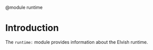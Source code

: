 <!-- toc -->

@module runtime

# Introduction

The `runtime:` module provides information about the Elvish runtime.

